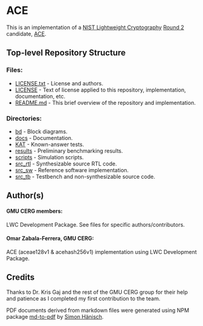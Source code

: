 # ACE
This is an implementation of a [NIST Lightweight Cryptography](https://csrc.nist.gov/projects/lightweight-cryptography) [Round 2](https://csrc.nist.gov/Projects/lightweight-cryptography/round-2-candidates) candidate, [ACE](https://uwaterloo.ca/communications-security-lab/lwc/ace).

## Top-level Repository Structure
### Files:
* [LICENSE.txt](./LICENSE.txt)  - License and authors.
* [LICENSE](./LICENSE)          - Text of license applied to this repository, implementation, documentation, etc.
* [README.md](./README.md)      - This brief overview of the repository and implementation. 

### Directories:
* [bd](./bd)           - Block diagrams.
* [docs](./docs)       - Documentation.
* [KAT](./KAT)         - Known-answer tests.
* [results](./results) - Preliminary benchmarking results.
* [scripts](./scripts) - Simulation scripts.
* [src_rtl](./src_rtl) - Synthesizable source RTL code.
* [src_sw](./src_sw)   - Reference software implementation.
* [src_tb](./src_tb)   - Testbench and non-synthesizable source code.

## Author(s)
#### GMU CERG members:
LWC Development Package. See files for specific authors/contributors.

#### Omar Zabala-Ferrera, GMU CERG:
ACE (aceae128v1 & acehash256v1) implementation using LWC Development Package.

## Credits
Thanks to Dr. Kris Gaj and the rest of the GMU CERG group for their help and patience as I completed my first contribution to the team.

PDF documents derived from markdown files were generated using NPM package [md-to-pdf](https://www.npmjs.com/package/md-to-pdf) by [Simon Hänisch](https://www.npmjs.com/~simonhaenisch).